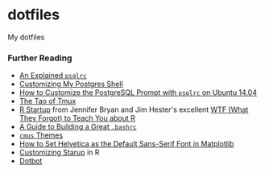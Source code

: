 # dotfiles

My dotfiles


### Further Reading

* [An Explained `psqlrc`](https://thoughtbot.com/blog/an-explained-psqlrc)
* [Customizing My Postgres Shell](https://www.citusdata.com/blog/2017/07/16/customizing-my-postgres-shell-using-psqlrc/)
* [How to Customize the PostgreSQL Prompt with `psqlrc` on Ubuntu 14.04](https://www.digitalocean.com/community/tutorials/how-to-customize-the-postgresql-prompt-with-psqlrc-on-ubuntu-14-04)
* [The Tao of Tmux](https://leanpub.com/the-tao-of-tmux)
* [R Startup](https://rstats.wtf/r-startup.html) from Jennifer Bryan and Jim Hester's excellent [WTF (What They Forgot) to Teach You about R](https://rstats.wtf/)
* [A Guide to Building a Great `.bashrc`](https://medium.com/@tzhenghao/a-guide-to-building-a-great-bashrc-23c52e466b1c)
* [`cmus` Themes](https://github.com/cmus/cmus/wiki/themes)
* [How to Set Helvetica as the Default Sans-Serif Font in Matplotlib](https://olgabotvinnik.com/blog/how-to-set-helvetica-as-the-default-sans-serif-font-in/)
* [ Customizing Starup](https://www.statmethods.net/interface/customizing.html) in R
* [Dotbot](https://github.com/anishathalye/dotbot)
